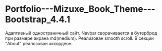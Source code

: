 # Portfolio---Mizuxe_Book_Theme---Bootstrap_4.4.1

Адаптивный одностраничный сайт.
Navbar сворачивается в бутерброд при размере экрана md(medium). Реализован smooth scroll. 
В секции "About" реалозован аккордеон.
